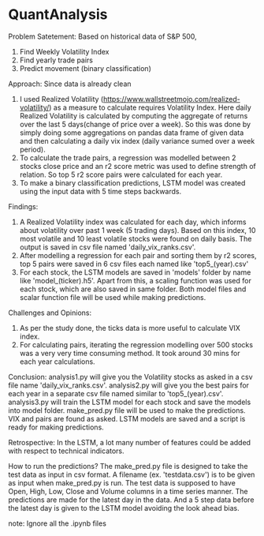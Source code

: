 # QuantAnalysis

Problem Satetement:
Based on historical data of S&P 500,
1. Find Weekly Volatility Index
2. Find yearly trade pairs
3. Predict movement (binary classification)

Approach:
Since data is already clean
1. I used Realized Volatility (https://www.wallstreetmojo.com/realized-volatility/) as a measure to calculate requires Volatility Index. Here daily Realized Volatility is calculated by computing the aggregate of returns over the last 5 days(change of price over a week). So this was done by simply doing some aggregations on pandas data frame of given data and then calculating a daily vix index (daily variance sumed over a week period).
2. To calculate the trade pairs, a regression was modelled between 2 stocks close price and an r2 score metric was used to define strength of relation. So top 5 r2 score pairs were calculated for each year.
3. To make a binary classification predictions, LSTM model was created using the input data with 5 time steps backwards.

Findings:
1. A Realized Volatility index was calculated for each day, which informs about volatility over past 1 week (5 trading days). Based on this index, 10 most volatile and 10 least volatile stocks were found on daily basis. The output is saved in csv file named 'daily_vix_ranks.csv'.
2. After modelling a regression for each pair and sorting them by r2 scores, top 5 pairs were saved in 6 csv files each named like 'top5_(year).csv'
3. For each stock, the LSTM models are saved in 'models' folder by name like 'model_(ticker).h5'. Apart from this, a scaling function was used for each stock, which are also saved in same folder. Both model files and scalar function file will be used while making predictions.

Challenges and Opinions:
1. As per the study done, the ticks data is more useful to calculate VIX index.
2. For calculating pairs, iterating the regression modelling over 500 stocks was a very very time consuming method. It took around 30 mins for each year calculations.

Conclusion:
analysis1.py will give you the Volatility stocks as asked in a csv file name 'daily_vix_ranks.csv'.
analysis2.py will give you the best pairs for each year in a separate csv file named similar to 'top5_(year).csv'.
analysis3.py will train the LSTM model for each stock and save the models into model folder.
make_pred.py file will be used to make the predictions.
VIX and pairs are found as asked. LSTM models are saved and a script is ready for making predictions.

Retrospective:
In the LSTM, a lot many number of features could be added with respect to technical indicators.


How to run the predictions?
The make_pred.py file is designed to take the test data as input in csv format. A filename (ex. 'testdata.csv') is to be given as input when make_pred.py is run. The test data is supposed to have Open, High, Low, Close and Volume columns in a time series manner. The predictions are made for the latest day in the data. And a 5 step data before the latest day is given to the LSTM model avoiding the look ahead bias.

note: Ignore all the .ipynb files

